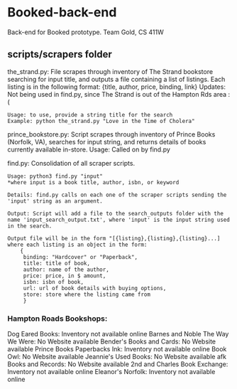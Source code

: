 # Booked-back-end

Back-end for Booked prototype. Team Gold, CS 411W

## scripts/scrapers folder

the_strand.py: File scrapes through inventory of The Strand bookstore searching for input title, and outputs a file containing a list of listings. Each listing is in the following format: {title, author, price, binding, link}
Updates: Not being used in find.py, since The Strand is out of the Hampton Rds area :(

    Usage: to use, provide a string title for the search
    Example: python the_strand.py "Love in the Time of Cholera"

prince_bookstore.py: Script scrapes through inventory of Prince Books (Norfolk, VA), searches for input string, and returns details of books currently available in-store.
Usage: Called on by find.py

find.py: Consolidation of all scraper scripts.

    Usage: python3 find.py "input"
    *where input is a book title, author, isbn, or keyword

    Details: find.py calls on each one of the scraper scripts sending the 'input' string as an argument.

    Output: Script will add a file to the search_outputs folder with the name 'input_search_output.txt', where 'input' is the input string used in the search.

    Output file will be in the form "[{listing},{listing},{listing}...]
    where each listing is an object in the form:
        {
         binding: "Hardcover" or "Paperback",
         title: title of book,
         author: name of the author,
         price: price, in $ amount,
         isbn: isbn of book,
         url: url of book details with buying options,
         store: store where the listing came from
         }

### Hampton Roads Bookshops:

Dog Eared Books: Inventory not available online
Barnes and Noble
The Way We Were: No Website available
Bender's Books and Cards: No Website available
Prince Books
Paperbacks Ink: Inventory not available online
Book Owl: No Website available
Jeannie's Used Books: No Website available
afk Books and Records: No Website available
2nd and Charles
Book Exchange: Inventory not available online
Eleanor's Norfolk: Inventory not available online
